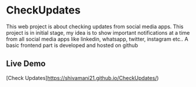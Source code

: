 # CheckUpdates
This web project is about checking updates from social media apps.
This project is in initial stage, my idea is to show important notifications at a time from all social media apps like linkedin, whatsapp, twitter, instagram etc..
A basic frontend part is developed and hosted on github
## Live Demo
[Check Updates]https://shivamani21.github.io/CheckUpdates/)
